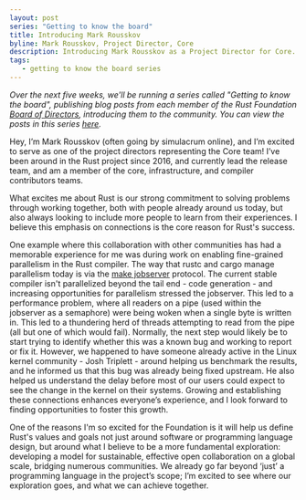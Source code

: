```yaml
---
layout: post
series: "Getting to know the board"
title: Introducing Mark Rousskov
byline: Mark Rousskov, Project Director, Core
description: Introducing Mark Rousskov as a Project Director for Core. Part of the "Getting to know the board" series.
tags:
   - getting to know the board series
---
```


_Over the next five weeks, we'll be running a series called "Getting to know the board", publishing blog posts from each member of the Rust Foundation [Board of Directors](/board), introducing them to the community. You can view the posts in this series [here](/tags/getting%20to%20know%20the%20board%20series/)._

Hey, I’m Mark Rousskov (often going by simulacrum online), and I’m excited to serve as one of the project directors representing the Core team! I’ve been around in the Rust project since 2016, and currently lead the release team, and am a member of the core, infrastructure, and compiler contributors teams.

What excites me about Rust is our strong commitment to solving problems through working together, both with people already around us today, but also always looking to include more people to learn from their experiences. I believe this emphasis on connections is the core reason for Rust's success.

One example where this collaboration with other communities has had a memorable experience for me was during work on enabling fine-grained parallelism in the Rust compiler. The way that rustc and cargo manage parallelism today is via the [make jobserver](http://make.mad-scientist.net/papers/jobserver-implementation/) protocol. The current stable compiler isn't parallelized beyond the tail end - code generation - and increasing opportunities for parallelism stressed the jobserver. This led to a performance problem, where all readers on a pipe (used within the jobserver as a semaphore) were being woken when a single byte is written in. This led to a thundering herd of threads attempting to read from the pipe (all but one of which would fail). Normally, the next step would likely be to start trying to identify whether this was a known bug and working to report or fix it. However, we happened to have someone already active in the Linux kernel community - Josh Triplett - around helping us benchmark the results, and he informed us that this bug was already being fixed upstream. He also helped us understand the delay before most of our users could expect to see the change in the kernel on their systems. Growing and establishing these connections enhances everyone’s experience, and I look forward to finding opportunities to foster this growth.

One of the reasons I'm so excited for the Foundation is it will help us define Rust's values and goals not just around software or programming language design, but around what I believe to be a more fundamental exploration: developing a model for sustainable, effective open collaboration on a global scale, bridging numerous communities. We already go far beyond ‘just’ a programming language in the project’s scope; I’m excited to see where our exploration goes, and what we can achieve together.
